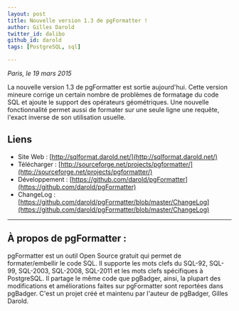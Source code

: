 ```yaml
---
layout: post
title: Nouvelle version 1.3 de pgFormatter !
author: Gilles Darold
twitter_id: dalibo
github_id: darold
tags: [PostgreSQL, sql]

---
```

*Paris, le 19 mars 2015*

La nouvelle version 1.3 de pgFormatter est sortie aujourd'hui. Cette version mineure corrige un certain nombre
de problèmes de formatage du code SQL et ajoute le support des opérateurs géométriques. Une nouvelle
fonctionnalité permet aussi de formater sur une seule ligne une requête, l'exact inverse de son utilisation
usuelle.

<!--MORE-->

## Liens

  * Site Web : [http://sqlformat.darold.net/](http://sqlformat.darold.net/)
  * Télécharger : [http://sourceforge.net/projects/pgformatter/](http://sourceforge.net/projects/pgformatter/)
  * Développement : [https://github.com/darold/pgFormatter](https://github.com/darold/pgFormatter)
  * ChangeLog : [https://github.com/darold/pgFormatter/blob/master/ChangeLog](https://github.com/darold/pgFormatter/blob/master/ChangeLog)

----

## À propos de pgFormatter :

pgFormatter est un outil Open Source gratuit qui permet de formater/embellir le code SQL. Il supporte
les mots clefs du SQL-92, SQL-99, SQL-2003, SQL-2008, SQL-2011 et les mots clefs spécifiques à PostgreSQL.
Il partage le même code que pgBadger, ainsi, la plupart des modifications et améliorations faites sur
pgFormatter sont reportées dans pgBadger. C'est un projet créé et maintenu par l'auteur de pgBadger, Gilles Darold.

